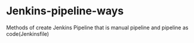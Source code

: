 # Jenkins-pipeline-ways
Methods of create Jenkins Pipeline that is manual pipeline and pipeline as code(Jenkinsfile)
